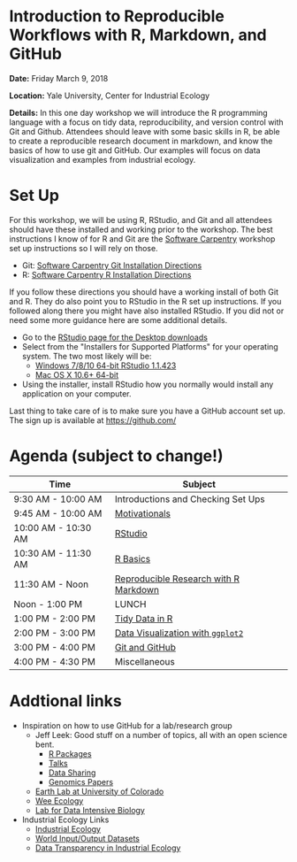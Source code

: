 # Introduction to Reproducible Workflows with R, Markdown, and GitHub 

**Date:** Friday March 9, 2018

**Location:** Yale University, Center for Industrial Ecology 

**Details:** In this one day workshop we will introduce the R programming language with a focus on tidy data, reproducibility, and version control with Git and Github.  Attendees should leave with some basic skills in R, be able to create a reproducible research document in markdown, and know the basics of how to use git and GitHub.  Our examples will focus on data visualization and examples from industrial ecology.

# Set Up

For this workshop, we will be using R, RStudio, and Git and all attendees should have these installed and working prior to the workshop.  The best instructions I know of for R and Git are the [Software Carpentry](https://software-carpentry.org/) workshop set up instructions so I will rely on those.

- Git: [Software Carpentry Git Installation Directions](https://swcarpentry.github.io/workshop-template/#git)
- R: [Software Carpentry R Installation Directions](https://swcarpentry.github.io/workshop-template/#r)

If you follow these directions you should have a working install of both Git and R.  They do also point you to RStudio in the R set up instructions.  If you followed along there you might have also installed RStudio.  If you did not or need some more guidance here are some additional details.

- Go to the [RStudio page for the Desktop downloads](https://www.rstudio.com/products/rstudio/download/#download)
- Select from the "Installers for Supported Platforms" for your operating system.  The two most likely will be:
  - [Windows 7/8/10 64-bit RStudio 1.1.423](https://download1.rstudio.org/RStudio-1.1.423.exe)
  - [Mac OS X 10.6+ 64-bit](https://download1.rstudio.org/RStudio-1.1.423.dmg)
- Using the installer, install RStudio how you normally would install any application on your computer.

Last thing to take care of is to make sure you have a GitHub account set up.  The sign up is available at <https://github.com/>

# Agenda (subject to change!)

|Time               |Subject                           |
|-------------------|----------------------------------|
|9:30 AM - 10:00 AM |Introductions and Checking Set Ups| 
|9:45 AM - 10:00 AM |[Motivationals](https://jwhollister.com/codivation)| 
|10:00 AM - 10:30 AM|[RStudio](lessons/01_rstudio.md)|
|10:30 AM - 11:30 AM|[R Basics](lessons/02_r_basics.md)|
|11:30 AM - Noon    |[Reproducible Research with R Markdown](lessons/03_rr_and_rmarkdown.md)|
|Noon - 1:00 PM     |LUNCH|
|1:00 PM - 2:00 PM  |[Tidy Data in R](lessons/04_tidy_data_in_r.md)
|2:00 PM - 3:00 PM  |[Data Visualization with `ggplot2`](lessons/05_data_viz_with_ggplot2.md)|
|3:00 PM - 4:00 PM  |[Git and GitHub](lessons/06_git_and_github.md)| 
|4:00 PM - 4:30 PM  |Miscellaneous|
 
# Addtional links

- Inspiration on how to use GitHub for a lab/research group
  - Jeff Leek: Good stuff on a number of topics, all with an open science bent.
    - [R Packages](https://github.com/jtleek/rpackages)
    - [Talks](https://github.com/jtleek/talkguide)
    - [Data Sharing](https://github.com/jtleek/datasharing)
    - [Genomics Papers](https://github.com/jtleek/genomicspapers)
  - [Earth Lab at University of Colorado](https://github.com/earthlab)
  - [Wee Ecology](https://github.com/weecology)
  - [Lab for Data Intensive Biology](https://github.com/dib-lab)
- Industrial Ecology Links
  - [Industrial Ecology](https://github.com/IndEcol)
  - [World Input/Output Datasets](https://github.com/bquast/wiod)
  - [Data Transparency in Industrial Ecology](http://onlinelibrary.wiley.com/doi/10.1111/jiec.12738/full)
